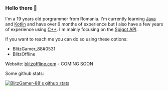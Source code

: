 ### Hello there 👋


I'm a 19 years old porgrammer from Romania.
I'm currently learning [Java](https://www.java.com) and [Kotlin](https://kotlinlang.org) and have over 6 months of experience but I also have a few years of experience using [C++](https://www.cplusplus.com).
I'm mainly focusing on the [Spigot API](https://hub.spigotmc.org/javadocs/bukkit/).

If you want to reach me you can do so using these options:

-  BlitzGamer_88#0531
-  BlitzOffline

Website: [blitzoffline.com](https://blitzoffline.com) - COMING SOON



Some github stats:

[![BlitzGamer-88's github stats](https://github-readme-stats.vercel.app/api?username=BlitzGamer-88&count_private=true&show_icons=true&theme=radical)](https://github.com/anuraghazra/github-readme-stats)
